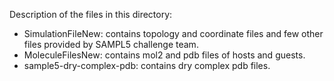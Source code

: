 Description of the files in this directory:
- SimulationFileNew: contains topology and coordinate files and few other files provided by SAMPL5 challenge team.
- MoleculeFilesNew: contains mol2 and pdb files of hosts and guests.
- sample5-dry-complex-pdb: contains dry complex pdb files.
